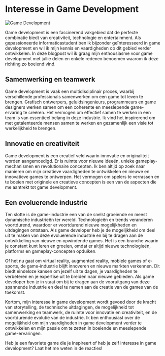 # Interesse in Game Development

![Game Development](Fotos/../../Fotos/GameDevelopmentFoto.jpgGameDevelopmentFoto.jpg)

Game development is een fascinerend vakgebied dat de perfecte combinatie biedt van creativiteit, technologie en entertainment. Als gepassioneerde informaticastudent ben ik bijzonder geïnteresseerd in game development en wil ik mijn kennis en vaardigheden op dit gebied verder ontwikkelen. In deze blogpost wil ik graag mijn enthousiasme voor game development met jullie delen en enkele redenen benoemen waarom ik deze richting zo boeiend vind.

## Samenwerking en teamwerk

Game development is vaak een multidisciplinair proces, waarbij verschillende professionals samenwerken om een game tot leven te brengen. Grafisch ontwerpers, geluidsingenieurs, programmeurs en game designers werken samen om een coherente en meeslepende game-ervaring te creëren. Het vermogen om effectief samen te werken in een team is van essentieel belang in deze industrie. Ik vind het inspirerend om met getalenteerde mensen samen te werken en gezamenlijk een visie tot werkelijkheid te brengen.

## Innovatie en creativiteit

Game development is een creatief veld waarin innovatie en originaliteit worden aangemoedigd. Er is ruimte voor nieuwe ideeën, unieke gameplay-mechanismen en revolutionaire concepten. Ik ben altijd op zoek naar manieren om mijn creatieve vaardigheden te ontwikkelen en nieuwe en innovatieve games te ontwerpen. Het vermogen om spelers te verrassen en te boeien met originele en creatieve concepten is een van de aspecten die me aantrekt tot game development.

## Een evoluerende industrie

Ten slotte is de game-industrie een van de snelst groeiende en meest dynamische industrieën ter wereld. Technologieën en trends veranderen voortdurend, waardoor er voortdurend nieuwe mogelijkheden en uitdagingen ontstaan. Als game developer heb je de mogelijkheid om deel uit te maken van deze evoluerende industrie en bij te dragen aan de ontwikkeling van nieuwe en opwindende games. Het is een branche waarin je constant kunt leren en groeien, omdat er altijd nieuwe technologieën, platforms en gameplay-concepten opduiken.

Of het nu gaat om virtual reality, augmented reality, mobiele games of e-sports, de game-industrie blijft innoveren en nieuwe markten verkennen. Dit biedt eindeloze kansen om jezelf uit te dagen, je vaardigheden te verbeteren en je expertise uit te breiden naar nieuwe gebieden. Als game developer ben je in staat om bij te dragen aan de vooruitgang van deze spannende industrie en deel te nemen aan de creatie van de games van de toekomst.

Kortom, mijn interesse in game development wordt gevoed door de kracht van storytelling, de technische uitdagingen, de mogelijkheid tot samenwerking en teamwerk, de ruimte voor innovatie en creativiteit, en de voortdurende evolutie van de industrie. Ik ben enthousiast over de mogelijkheid om mijn vaardigheden in game development verder te ontwikkelen en mijn passie om te zetten in boeiende en meeslepende game-ervaringen.

Heb je een favoriete game die je inspireert of heb je zelf interesse in game development? Laat het me weten in de reacties!